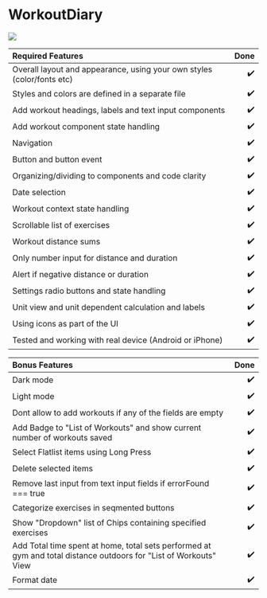 # WorkoutDiary

![](https://github.com/al-lu/WorkoutDiary/blob/main/demo/WorkoutDiary.gif)

| Required Features | Done |
| :------------ | -----:|
| Overall layout and appearance, using your own styles (color/fonts etc) | :heavy_check_mark:|
| Styles and colors are defined in a separate file | :heavy_check_mark:|
| Add workout headings, labels and text input components | :heavy_check_mark:|
| Add workout component state handling | :heavy_check_mark:|
| Navigation | :heavy_check_mark:|
| Button and button event | :heavy_check_mark:|
| Organizing/dividing to components and code clarity | :heavy_check_mark:|
| Date selection | :heavy_check_mark:|
| Workout context state handling | :heavy_check_mark:|
| Scrollable list of exercises | :heavy_check_mark:|
| Workout distance sums | :heavy_check_mark:|
| Only number input for distance and duration | :heavy_check_mark:|
| Alert if negative distance or duration | :heavy_check_mark:|
| Settings radio buttons and state handling | :heavy_check_mark:|
| Unit view and unit dependent calculation and labels | :heavy_check_mark:|
| Using icons as part of the UI | :heavy_check_mark:|
| Tested and working with real device (Android or iPhone) | :heavy_check_mark:|

| Bonus Features | Done |
| :------------ | -----:|
| Dark mode | :heavy_check_mark:|
| Light mode | :heavy_check_mark:|
| Dont allow to add workouts if any of the fields are empty | :heavy_check_mark:|
| Add Badge to "List of Workouts" and show current number of workouts saved | :heavy_check_mark:|
| Select Flatlist items using Long Press | :heavy_check_mark:|
| Delete selected items | :heavy_check_mark:|
| Remove last input from text input fields if errorFound === true | :heavy_check_mark:|
| Categorize exercises in seqmented buttons | :heavy_check_mark:|
| Show "Dropdown" list of Chips containing specified exercises | :heavy_check_mark:|
| Add Total time spent at home, total sets performed at gym and total distance outdoors for "List of Workouts" View | :heavy_check_mark:|
| Format date | :heavy_check_mark:|
